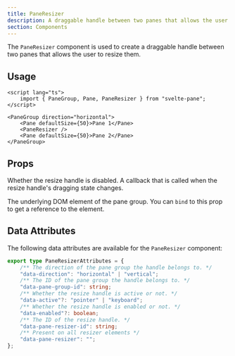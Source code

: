 ```yaml
---
title: PaneResizer
description: A draggable handle between two panes that allows the user to resize them.
section: Components
---
```


<script>
	import { PropField, Collapsible } from '@svecodocs/kit'
</script>

The `PaneResizer` component is used to create a draggable handle between two panes that allows the user to resize them.

## Usage

```svelte {7}
<script lang="ts">
	import { PaneGroup, Pane, PaneResizer } from "svelte-pane";
</script>

<PaneGroup direction="horizontal">
	<Pane defaultSize={50}>Pane 1</Pane>
	<PaneResizer />
	<Pane defaultSize={50}>Pane 2</Pane>
</PaneGroup>
```

## Props

<PropField name="disabled" type="boolean" default="false">
Whether the resize handle is disabled.
</PropField>

<PropField name="onDraggingChange" type="(isDragging: boolean) => void">
A callback that is called when the resize handle's dragging state changes.
</PropField>

<PropField name="ref" type="HTMLElement | null">

The underlying DOM element of the pane group. You can `bind` to this prop to get a reference to the element.

</PropField>

## Data Attributes

The following data attributes are available for the `PaneResizer` component:

```ts
export type PaneResizerAttributes = {
	/** The direction of the pane group the handle belongs to. */
	"data-direction": "horizontal" | "vertical";
	/** The ID of the pane group the handle belongs to. */
	"data-pane-group-id": string;
	/** Whether the resize handle is active or not. */
	"data-active"?: "pointer" | "keyboard";
	/** Whether the resize handle is enabled or not. */
	"data-enabled"?: boolean;
	/** The ID of the resize handle. */
	"data-pane-resizer-id": string;
	/** Present on all resizer elements */
	"data-pane-resizer": "";
};
```
